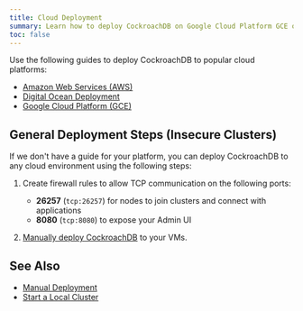 ```yaml
---
title: Cloud Deployment
summary: Learn how to deploy CockroachDB on Google Cloud Platform GCE or AWS.
toc: false
---
```


Use the following guides to deploy CockroachDB to popular cloud platforms:

- [Amazon Web Services (AWS)](deploy-cockroachdb-on-aws.html)
- [Digital Ocean Deployment](deploy-cockroachdb-on-digital-ocean.html)
- [Google Cloud Platform (GCE)](deploy-cockroachdb-on-google-cloud-platform.html)

## General Deployment Steps (Insecure Clusters)

If we don't have a guide for your platform, you can deploy CockroachDB to any cloud environment using the following steps:

1.	Create firewall rules to allow TCP communication on the following ports:
	- **26257** (`tcp:26257`) for nodes to join clusters and connect with applications
	- **8080** (`tcp:8080`) to expose your Admin UI

2. [Manually deploy CockroachDB](manual-deployment.html#deploy-an-insecure-cluster) to your VMs.

## See Also

- [Manual Deployment](manual-deployment.html)
- [Start a Local Cluster](start-a-local-cluster.html)
